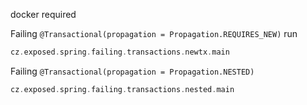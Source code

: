 docker required

Failing `@Transactional(propagation = Propagation.REQUIRES_NEW)` run
```kotlin
cz.exposed.spring.failing.transactions.newtx.main
```

Failing `@Transactional(propagation = Propagation.NESTED)`
```kotlin
cz.exposed.spring.failing.transactions.nested.main
```

